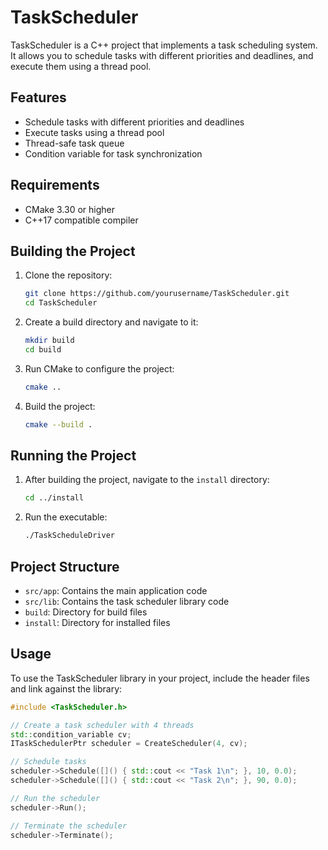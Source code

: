 # TaskScheduler

TaskScheduler is a C++ project that implements a task scheduling system. It allows you to schedule tasks with different priorities and deadlines, and execute them using a thread pool.

## Features

- Schedule tasks with different priorities and deadlines
- Execute tasks using a thread pool
- Thread-safe task queue
- Condition variable for task synchronization

## Requirements

- CMake 3.30 or higher
- C++17 compatible compiler

## Building the Project

1. Clone the repository:
    ```sh
    git clone https://github.com/yourusername/TaskScheduler.git
    cd TaskScheduler
    ```

2. Create a build directory and navigate to it:
    ```sh
    mkdir build
    cd build
    ```

3. Run CMake to configure the project:
    ```sh
    cmake ..
    ```

4. Build the project:
    ```sh
    cmake --build .
    ```

## Running the Project

1. After building the project, navigate to the `install` directory:
    ```sh
    cd ../install
    ```

2. Run the executable:
    ```sh
    ./TaskScheduleDriver
    ```

## Project Structure

- `src/app`: Contains the main application code
- `src/lib`: Contains the task scheduler library code
- `build`: Directory for build files
- `install`: Directory for installed files

## Usage

To use the TaskScheduler library in your project, include the header files and link against the library:

```cpp
#include <TaskScheduler.h>

// Create a task scheduler with 4 threads
std::condition_variable cv;
ITaskSchedulerPtr scheduler = CreateScheduler(4, cv);

// Schedule tasks
scheduler->Schedule([]() { std::cout << "Task 1\n"; }, 10, 0.0);
scheduler->Schedule([]() { std::cout << "Task 2\n"; }, 90, 0.0);

// Run the scheduler
scheduler->Run();

// Terminate the scheduler
scheduler->Terminate();
